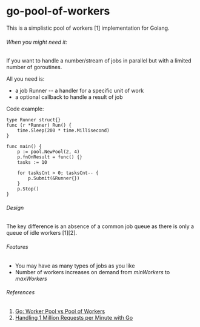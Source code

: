 # go-pool-of-workers

This is a simplistic pool of workers [1] implementation for Golang.

###### When you might need it:
If you want to handle a number/stream of jobs in parallel but with a limited number of goroutines.

All you need is:
 * a job Runner -- a handler for a specific unit of work
 * a optional callback to handle a result of job 

Code example:

    type Runner struct{}
    func (r *Runner) Run() {
        time.Sleep(200 * time.Millisecond)
    }
    
    func main() {
        p := pool.NewPool(2, 4)
        p.fnOnResult = func() {}
        tasks := 10

        for tasksCnt > 0; tasksCnt-- {
            p.Submit(&Runner{})
        }
        p.Stop()
    }


###### Design
The key difference is an absence of a common job queue as there is only a queue of idle workers [1][2].

###### Features
* You may have as many types of jobs as you like
* Number of workers increases on demand from *minWorkers* to *maxWorkers*  

###### References
1. [Go: Worker Pool vs Pool of Workers](https://medium.com/@hau12a1/go-worker-pool-vs-pool-of-workers-b7c0598b4a67)
2. [Handling 1 Million Requests per Minute with Go](http://marcio.io/2015/07/handling-1-million-requests-per-minute-with-golang/)
